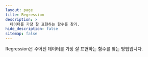 ```yaml
---
layout: page
title: Regression
description: >
  데이터를 가장 잘 표현하는 함수를 찾기.
hide_description: false
sitemap: false
---
```


Regression은 주어진 데이터를 가장 잘 표현하는 함수를 찾는 방법입니다.